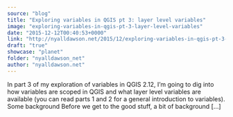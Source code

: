 ```yaml
---
source: "blog"
title: "Exploring variables in QGIS pt 3: layer level variables"
image: "exploring-variables-in-qgis-pt-3-layer-level-variables"
date: "2015-12-12T00:40:53+0000"
link: "http://nyalldawson.net/2015/12/exploring-variables-in-qgis-pt-3-layer-level-variables/"
draft: "true"
showcase: "planet"
folder: "nyalldawson_net"
author: "nyalldawson.net"
---
```


In part 3 of my exploration of variables in QGIS 2.12, I&#8217;m going to dig into how variables are scoped in QGIS and what layer level variables are available (you can read parts 1 and 2 for a general introduction to variables). Some background Before we get to the good stuff, a bit of background [&#8230;]
